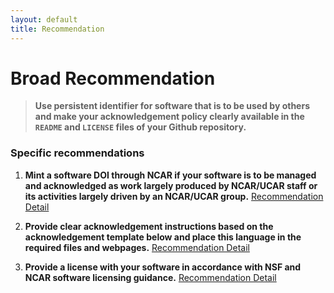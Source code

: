```yaml
---
layout: default
title: Recommendation
---
```


# Broad Recommendation

> **Use persistent identifier for software that is to be used by others and make your acknowledgement policy clearly available in the `README` and `LICENSE` files of your Github repository.**

### Specific recommendations

1. **Mint a software DOI through NCAR if your software is to be managed and acknowledged as work largely produced by NCAR/UCAR staff or its activities largely driven by an NCAR/UCAR group.** <a class="cta-link large white-on-color" href="/software-citation/pages/recommendation/mint-doi.html">Recommendation Detail</a>


2. **Provide clear acknowledgement instructions based on the acknowledgement template below and place this language in the required files and webpages.**  <a class="cta-link large white-on-color" href="/software-citation/pages/recommendation/provide-citation.html" >Recommendation Detail</a>


3. **Provide a license with your software in accordance with NSF and NCAR software licensing guidance.** <a class="cta-link large white-on-color" href="/software-citation/pages/recommendation/select-license.html" >Recommendation Detail</a>




